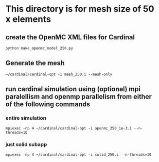 # This directory is for mesh size of 50 x elements
## create the OpenMC XML files for Cardinal
`python make_openmc_model_250.py`
## Generate the mesh
`~/cardinal/cardinal-opt -i mesh_250.i --mesh-only`
## run cardinal simulation using (optional) mpi paralellism and openmp parallelism from either of the following commands
### entire simulation
`mpiexec -np 4 ~/cardinal/cardinal-opt -i openmc_250_1e-3.i --n-threads=10`
### just solid subapp
`mpiexec -np 4 ~/cardinal/cardinal-opt -i solid_250.i --n-threads=10`